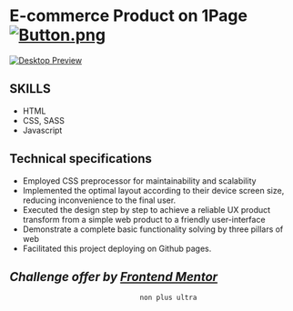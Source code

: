 # E-commerce Product on 1Page [![Button.png](https://i.postimg.cc/zvTsvrq1/Button.png)](https://marianotorresleyva.github.io/Ecommerce1Page/public/)

[![Desktop Preview](https://i.postimg.cc/WbGDLqL5/image1.png)](https://marianotorresleyva.github.io/Ecommerce1Page/public/)

## SKILLS

-   HTML
-   CSS, SASS
-   Javascript

## Technical specifications

-   Employed CSS preprocessor for maintainability and scalability
-   Implemented the optimal layout according to their device screen size, reducing inconvenience to the final user.
-   Executed the design step by step to achieve a reliable UX product transform from a simple web product to a friendly user-interface
-   Demonstrate a complete basic functionality solving by three pillars of web
-   Facilitated this project deploying on Github pages.

## _Challenge offer by [Frontend Mentor](https://www.frontendmentor.io/challenges)_

                                    non plus ultra
